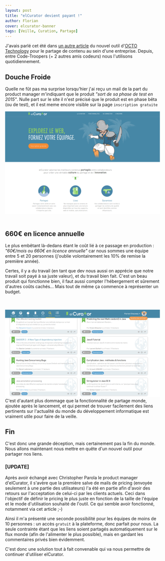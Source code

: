 ```yaml
---
layout: post
title: "elCurator devient payant !"
author: Florian
cover: elcurator-banner
tags: [Veille, Curation, Partage]
---
```


J'avais parlé cet été  dans [un autre article](http://code-troopers.com/2014/08/08/ElCurator.html) du nouvel outil d'[OCTO Technology](http://www.octo.com) pour le partage de contenu au sein d'une entreprise.
Depuis, entre Code-Troopers (+ 2 autres amis codeurs) nous l'utilisons quotidiennement.
 
<!--break-->

## Douche Froide 
Quelle ne fût pas ma surprise lorsqu'hier j'ai reçu un mail de la part du product manager m'indiquant que le produit _"sort de sa phase de test en 2015"_.
Nulle part sur le site il n'est précisé que le produit est en phase bêta (ou de test), et il est meme encore visible sur la page `inscription gratuite`

<div style="text-align:center;margin-bottom:50px">
    <a href="/images/postElCurator2/elcurator_home.png" data-lightbox="group-1" title="elCurator Home Page" class="inlineBoxes">
        <img class="medium" src="/images/postElCurator2/elcurator_home.png" alt="elCurator Home Page"/>
    </a>
</div>

## 660€ en licence annuelle
Le plus embêtant là-dedans étant le coût lié à ce passage en production : _"60€/mois ou 660€ en licence annuelle"_ car nous sommes une équipe entre 5 et 20 personnes (j'oublie volontairement les 10% de remise la première année).

Certes, il y a du travail (en tant que dev nous aussi on apprécie que notre travail soit payé à sa juste valeur), et du travail bien fait. C'est un beau produit qui fonctionne bien, 
il faut aussi compter l'hébergement et sûrement d'autres coûts cachés... Mais tout de même ça commence à représenter un budget.



<div style="text-align:center;margin-top:50px">
    <a href="/images/postElCurator2/elcurator_monde.png" data-lightbox="group-2" title="elCurator Page Monde" class="inlineBoxes">
        <img class="medium" src="/images/postElCurator2/elcurator_monde.png" alt="elCurator Page Monde"/>
    </a>
</div>
C'est d'autant plus dommage que la fonctionnalité de partage monde, ajoutée après le lancement, et qui permet de trouver facilement des liens 
pertinents sur l'actualité du monde du développement informatique est vraiment utile pour faire de la veille.


## Fin
C'est donc une grande déception, mais certainement pas la fin du monde. Nous allons maintenant nous mettre en quête d'un nouvel outil pour partager nos liens.


### [UPDATE]
Après avoir échangé avec Christopher Parola le product manager d'elCurator, il s'avère que la première salve de mails de pricing (envoyée seulement à une partie des utilisateurs) l'a été en partie
afin d'avoir des retours sur l'acceptation de celui-ci par les clients actuels. Ceci dans l'objectif de définir le pricing le plus juste en fonction de la taille de l'équipe et le mode d'utilisation souhaité de l'outil.
   Ce qui semble avoir fonctionné, notamment via cet article ;-)
  
Ainsi il m'a présenté une seconde possibilité pour les équipes de moins de 10 personnes : un accès `gratuit` à la plateforme, donc parfait pour nous. 
La seule contrainte étant que les liens soient partagés automatiquement sur le flux monde (afin de l'alimenter le plus possible), mais en gardant les commentaires privés bien évidemment.

C'est donc une solution tout à fait convenable qui va nous permettre de continuer d'utiliser elCurator.
